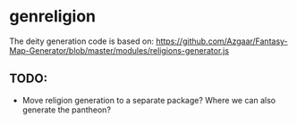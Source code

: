 # genreligion

The deity generation code is based on:
https://github.com/Azgaar/Fantasy-Map-Generator/blob/master/modules/religions-generator.js

## TODO:
- Move religion generation to a separate package? Where we can also generate the pantheon?